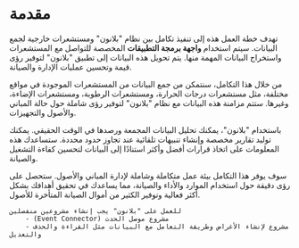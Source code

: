# مقدمة

تهدف خطة العمل هذه إلى تنفيذ تكامل بين نظام "بلانون" ومستشعرات خارجية لجمع البيانات. سيتم استخدام **واجهة برمجة
التطبيقات**  المخصصة للتواصل مع المستشعرات واستخراج البيانات المهمة منها.
يتم تحويل هذه البيانات إلى تطبيق "بلانون" لتوفير رؤى قيمة وتحسين عمليات الإدارة والصيانة.

من خلال هذا التكامل، سنتمكن من جمع البيانات من المستشعرات الموجودة في مواقع مختلفة،
مثل مستشعرات درجات الحرارة،
ومستشعرات الرطوبة، ومستشعرات الإضاءة، وغيرها. ستتم مزامنة هذه البيانات مع نظام "بلانون" لتوفير رؤى شاملة حول حالة
المباني والأصول والتجهيزات.

باستخدام "بلانون"، يمكنك تحليل البيانات المجمعة ورصدها في الوقت الحقيقي.
يمكنك توليد تقارير مخصصة وإنشاء تنبيهات تلقائية عند تجاوز حدود محددة. ستساعدك هذه المعلومات على اتخاذ قرارات أفضل وأكثر
استنادًا إلى البيانات لتحسين كفاءة التشغيل والصيانة.

سوف يوفر هذا التكامل بيئة عمل متكاملة وشاملة لإدارة المباني والأصول.
ستحصل على رؤى دقيقة حول استخدام الموارد والأداء والصيانة، مما يساعدك في تحقيق أهدافك بشكل أكثر فعالية وتوفير الكثير من
أموال الصيانة المتأخرة للأصول.

    للعمل على "بلانون" يجب إنشاء مشروعين منفصلين
        - (Event Connector) مشروع موصل الحدث
        - مشروع لإنشاء الأغراض وطريقة التعامل مع البيانات مثل القراءة والحذف والتعديل